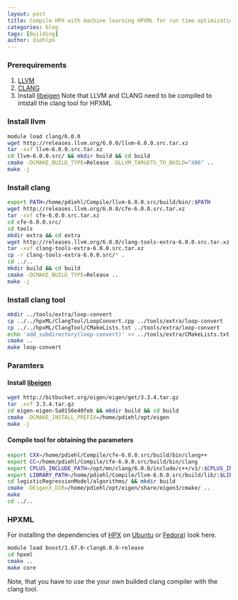 ```yaml
---
layout: post
title: Compile HPX with machine learning HPXML for run time optimization
categories: blog
tags: [Building]
author: diehlpk
---
```


### Prerequirements

1. [LLVM](http://releases.llvm.org/download.html) 
2. [CLANG](http://releases.llvm.org/download.html)
3. Install [libeigen](http://eigen.tuxfamily.org/index.php?title=Main_Page)
Note that LLVM and CLANG need to be compiled to intstall the clang tool for HPXML

### Install llvm

```bash
module load clang/6.0.0
wget http://releases.llvm.org/6.0.0/llvm-6.0.0.src.tar.xz
tar -xvf llvm-6.0.0.src.tar.xz
cd llvm-6.0.0.src/ && mkdir build && cd build
cmake -DCMAKE_BUILD_TYPE=Release -DLLVM_TARGETS_TO_BUILD="X86" ..
make -j
```

### Install clang

```bash
export PATH=/home/pdiehl/Compile/llvm-6.0.0.src/build/bin/:$PATH
wget http://releases.llvm.org/6.0.0/cfe-6.0.0.src.tar.xz
tar -xvf cfe-6.0.0.src.tar.xz
cd cfe-6.0.0.src/ 
cd tools
mkdir extra && cd extra
wget http://releases.llvm.org/6.0.0/clang-tools-extra-6.0.0.src.tar.xz
tar -xvf clang-tools-extra-6.0.0.src.tar.xz
cp -r clang-tools-extra-6.0.0.src/* .
cd ../..
mkdir build && cd build
cmake -DCMAKE_BUILD_TYPE=Release ..
make -j 
```

### Install clang tool

```bash
mkdir ../tools/extra/loop-convert
cp ../../hpxML/ClangTool/LoopConvert.cpp ../tools/extra/loop-convert
cp ../../hpxML/ClangTool/CMakeLists.txt ../tools/extra/loop-convert
echo 'add_subdirectory(loop-convert)' >> ../tools/extra/CMakeLists.txt
cmake ..
make loop-convert
```

### Paramters

#### Install [libeigen](http://eigen.tuxfamily.org/index.php?title=Main_Page)

```bash
wget http://bitbucket.org/eigen/eigen/get/3.3.4.tar.gz
tar -xvf 3.3.4.tar.gz
cd eigen-eigen-5a0156e40feb && mkdir build && cd build
cmake -DCMAKE_INSTALL_PREFIX=/home/pdiehl/opt/eigen
make -j 
```

#### Compile tool for obtaining the parameters

```bash
export CXX=/home/pdiehl/Compile/cfe-6.0.0.src/build/bin/clang++
export CC=/home/pdiehl/Compile/cfe-6.0.0.src/build/bin/clang
export CPLUS_INCLUDE_PATH=/opt/mn/clang/6.0.0/include/c++/v1/:$CPLUS_INCLUDE_PATH
export LIBRARY_PATH=/home/pdiehl/Compile/llvm-6.0.0.src/build/lib/:$LIBRARY_PATH
cd logisticRegressionModel/algorithms/ && mkdir build
cmake -DEigen3_DIR=/home/pdiehl/opt/eigen/share/eigen3/cmake/ ..
make 
cd ../..
```

### HPXML

For installing the dependencies of [HPX](https://github.com/STEllAR-GROUP/hpx) on [Ubuntu](https://diehlpk.github.io/blog/hpx-ubuntu-12.04/) or [Fedora](https://diehlpk.github.io/blog/hpx-fedora/)) look here.

```bash
module load boost/1.67.0-clang6.0.0-release
cd hpxml
cmake ..
make core 
```

Note, that you have to use the your own builded clang compiler with the clang tool.
